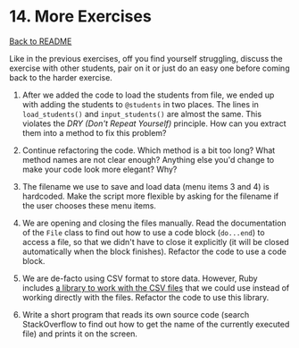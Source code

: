 # 14. More Exercises

[Back to README](README.md)

Like in the previous exercises, off you find yourself struggling, discuss the exercise with other students, pair on it or just do an easy one before coming back to the harder exercise.

1. After we added the code to load the students from file, we ended up with adding the students to `@students` in two places. The lines in `load_students()` and `input_students()` are almost the same. This violates the *DRY (Don't Repeat Yourself)* principle. How can you extract them into a method to fix this problem?

2. Continue refactoring the code. Which method is a bit too long? What method names are not clear enough? Anything else you'd change to make your code look more elegant? Why?

3.	The filename we use to save and load data (menu items 3 and 4) is hardcoded. Make the script more flexible by asking for the filename if the user chooses these menu items.

4.	We are opening and closing the files manually. Read the documentation of the `File` class to find out how to use a code block (`do...end`) to access a file, so that we didn't have to close it explicitly (it will be closed automatically when the block finishes). Refactor the code to use a code block.

5.	We are de-facto using CSV format to store data. However, Ruby includes [a library to work with the CSV files](http://www.ruby-doc.org/stdlib-2.0.0/libdoc/csv/rdoc/CSV.html) that we could use instead of working directly with the files. Refactor the code to use this library.

6. Write a short program that reads its own source code (search StackOverflow to find out how to get the name of the currently executed file) and prints it on the screen.

